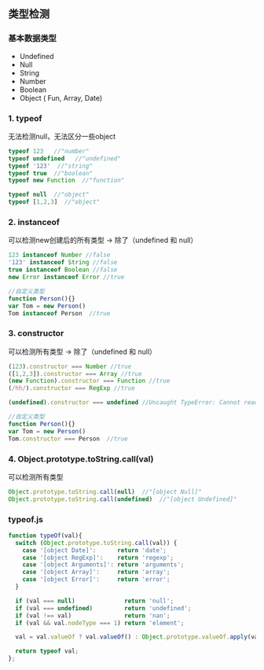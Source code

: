 ## 类型检测

### 基本数据类型
* Undefined
* Null
* String
* Number
* Boolean
* Object ( Fun, Array, Date)

### 1. typeof
无法检测null，无法区分一些object

``` js
typeof 123   //"number"
typeof undefined   //"undefined"
typeof '123'  //"string"
typeof true  //"boolean"
typeof new Function  //"function"

typeof null  //"object"
typeof [1,2,3]  //"object"
```
### 2. instanceof
可以检测new创建后的所有类型 ->  除了（undefined 和 null）

``` js
123 instanceof Number //false
'123' instanceof String //false
true instanceof Boolean //false
new Error instanceof Error //true

//自定义类型
function Person(){}
var Tom = new Person()
Tom instanceof Person  //true
```
### 3. constructor
可以检测所有类型  ->  除了（undefined 和 null）

``` js
(123).constructor === Number //true
([1,2,3]).constructor === Array //true
(new Function).constructor === Function //true
(/hh/).constructor === RegExp //true

(undefined).constructor === undefined //Uncaught TypeError: Cannot read property 'constructor' of undefined

//自定义类型
function Person(){}
var Tom = new Person()
Tom.constructor === Person  //true
```
### 4. Object.prototype.toString.call(val)
可以检测所有类型

``` js
Object.prototype.toString.call(null)  //"[object Null]"
Object.prototype.toString.call(undefined)  //"[object Undefined]"
```

### typeof.js

``` js
function typeOf(val){
  switch (Object.prototype.toString.call(val)) {
    case '[object Date]':      return 'date';
    case '[object RegExp]':    return 'regexp';
    case '[object Arguments]': return 'arguments';
    case '[object Array]':     return 'array';
    case '[object Error]':     return 'error';
  }

  if (val === null)              return 'null';
  if (val === undefined)         return 'undefined';
  if (val !== val)               return 'nan';
  if (val && val.nodeType === 1) return 'element';

  val = val.valueOf ? val.valueOf() : Object.prototype.valueOf.apply(val)

  return typeof val;
};
```